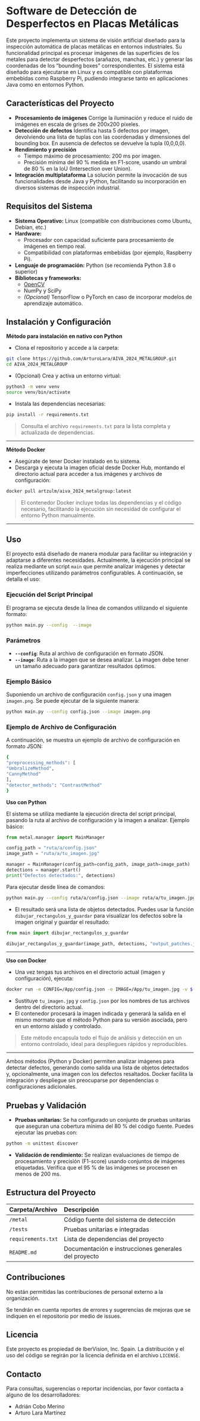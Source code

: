 # Software de Detección de Desperfectos en Placas Metálicas

Este proyecto implementa un sistema de visión artificial diseñado para la inspección automática de placas metálicas en entornos industriales. Su funcionalidad principal es procesar imágenes de las superficies de los metales para detectar desperfectos (arañazos, manchas, etc.) y generar las coordenadas de los “bounding boxes” correspondientes. El sistema está diseñado para ejecutarse en Linux y es compatible con plataformas embebidas como Raspberry Pi, pudiendo integrarse tanto en aplicaciones Java como en entornos Python.

## Características del Proyecto

- **Procesamiento de imágenes**
Corrige la iluminación y reduce el ruido de imágenes en escala de grises de 200x200 píxeles.
- **Detección de defectos**
Identifica hasta 5 defectos por imagen, devolviendo una lista de tuplas con las coordenadas y dimensiones del bounding box. En ausencia de defectos se devuelve la tupla (0,0,0,0).
- **Rendimiento y precisión**
    - Tiempo máximo de procesamiento: 200 ms por imagen.
    - Precisión mínima del 90 % medida en F1-score, usando un umbral de 80 % en la IoU (Intersection over Union).
- **Integración multiplataforma**
La solución permite la invocación de sus funcionalidades desde Java y Python, facilitando su incorporación en diversos sistemas de inspección industrial.


## Requisitos del Sistema

- **Sistema Operativo:** Linux (compatible con distribuciones como Ubuntu, Debian, etc.)
- **Hardware:**
    - Procesador con capacidad suficiente para procesamiento de imágenes en tiempo real.
    - Compatibilidad con plataformas embebidas (por ejemplo, Raspberry Pi).
- **Lenguaje de programación:** Python (se recomienda Python 3.8 o superior)
- **Bibliotecas y frameworks:**
    - [OpenCV](https://opencv.org/)
    - NumPy y SciPy
    - *(Opcional)* TensorFlow o PyTorch en caso de incorporar modelos de aprendizaje automático.


## Instalación y Configuración

**Método para instalación en nativo con Python**

- Clona el repositorio y accede a la carpeta:

```bash
git clone https://github.com/ArturoLara/AIVA_2024_METALGROUP.git
cd AIVA_2024_METALGROUP
```

- (Opcional) Crea y activa un entorno virtual:

```bash
python3 -m venv venv
source venv/bin/activate
```

- Instala las dependencias necesarias:

```bash
pip install -r requirements.txt
```

> Consulta el archivo `requirements.txt` para la lista completa y actualizada de dependencias.

---

**Método Docker**

- Asegúrate de tener Docker instalado en tu sistema.
- Descarga y ejecuta la imagen oficial desde Docker Hub, montando el directorio actual para acceder a tus imágenes y archivos de configuración:

```bash
docker pull artzulm/aiva_2024_metalgroup:latest
```

> El contenedor Docker incluye todas las dependencias y el código necesario, facilitando la ejecución sin necesidad de configurar el entorno Python manualmente.

---

## Uso

El proyecto está diseñado de manera modular para facilitar su integración y adaptarse a diferentes necesidades. Actualmente, la ejecución principal se realiza mediante un script `main` que permite analizar imágenes y detectar imperfecciones utilizando parámetros configurables. A continuación, se detalla el uso:

### Ejecución del Script Principal

El programa se ejecuta desde la línea de comandos utilizando el siguiente formato:

```bash
python main.py --config  --image 
```

### Parámetros

- **`--config`**: Ruta al archivo de configuración en formato JSON.
- **`--image`**: Ruta a la imagen que se desea analizar. La imagen debe tener un tamaño adecuado para garantizar resultados óptimos.

### Ejemplo Básico

Suponiendo un archivo de configuración `config.json` y una imagen `imagen.png`. Se puede ejecutar de la siguiente manera:

```bash
python main.py --config config.json --image imagen.png
```
### Ejemplo de Archivo de Configuración

A continuación, se muestra un ejemplo de archivo de configuración en formato JSON:

```bash
{
"preprocessing_methods": [
"UmbralizeMethod",
"CannyMethod"
],
"detector_methods": "ContrastMethod"
}
```

**Uso con Python**

El sistema se utiliza mediante la ejecución directa del script principal, pasando la ruta al archivo de configuración y la imagen a analizar. Ejemplo básico:

```python
from metal.manager import MainManager

config_path = "ruta/a/config.json"
image_path = "ruta/a/tu_imagen.jpg"

manager = MainManager(config_path=config_path, image_path=image_path)
detections = manager.start()
print("Defectos detectados:", detections)
```

Para ejecutar desde línea de comandos:

```bash
python main.py --config ruta/a/config.json --image ruta/a/tu_imagen.jpg
```

- El resultado será una lista de objetos detectados. Puedes usar la función `dibujar_rectangulos_y_guardar` para visualizar los defectos sobre la imagen original y guardar el resultado:

```python
from main import dibujar_rectangulos_y_guardar

dibujar_rectangulos_y_guardar(image_path, detections, "output_patches.jpg")
```

---

**Uso con Docker**

- Una vez tengas tus archivos en el directorio actual (imagen y configuración), ejecuta:

```bash
docker run -e CONFIG=/App/config.json -e IMAGE=/App/tu_imagen.jpg -v $(pwd):/App artzulm/aiva_2024_metalgroup:latest
```
- Sustituye `tu_imagen.jpg` y `config.json` por los nombres de tus archivos dentro del directorio actual.
- El contenedor procesará la imagen indicada y generará la salida en el mismo mormato que el método Python para su versión asociada, pero en un entorno aislado y controlado.

> Este método encapsula todo el flujo de análisis y detección en un entorno controlado, ideal para despliegues rápidos y reproducibles.

---

Ambos métodos (Python y Docker) permiten analizar imágenes para detectar defectos, generando como salida una lista de objetos detectados y, opcionalmente, una imagen con los defectos resaltados. Docker facilita la integración y despliegue sin preocuparse por dependencias o configuraciones adicionales.

## Pruebas y Validación

- **Pruebas unitarias:**
Se ha configurado un conjunto de pruebas unitarias que aseguran una cobertura mínima del 80 % del código fuente. Puedes ejecutar las pruebas con:

```bash
python -m unittest discover 
```

- **Validación de rendimiento:**
Se realizan evaluaciones de tiempo de procesamiento y precisión (F1-score) usando conjuntos de imágenes etiquetadas. Verifica que el 95 % de las imágenes se procesen en menos de 200 ms.


## Estructura del Proyecto

| Carpeta/Archivo    | Descripción |
|:-------------------| :-- |
| `/metal`              | Código fuente del sistema de detección |
| `/tests`           | Pruebas unitarias e integradas |
| `requirements.txt` | Lista de dependencias del proyecto |
| `README.md`        | Documentación e instrucciones generales del proyecto |

## Contribuciones

No están permitidas las contribuciones de personal externo a la organización.

Se tendrán en cuenta reportes de errores y sugerencias de mejoras que se indiquen en el repositorio por medio de issues.

## Licencia

Este proyecto es propiedad de IberVision, Inc. Spain. La distribución y el uso del código se regirán por la licencia definida en el archivo `LICENSE`.

## Contacto

Para consultas, sugerencias o reportar incidencias, por favor contacta a alguno de los desarrolladores:

- Adrián Cobo Merino
- Arturo Lara Martínez
